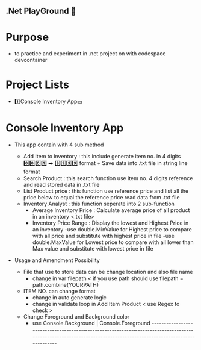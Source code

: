 ## .Net PlayGround 🛜
# Purpose 
  - to practice and experiment in .net project on with codespace devcontainer
# Project Lists
  - 1️⃣Console Inventory App💴

# Console Inventory App
  - This app contain with 4 sub method
    - Add Item to inventory : this include generate item no. in 4 digits 0️⃣0️⃣0️⃣1️⃣ ➡️ 9️⃣9️⃣9️⃣9️⃣ format + Save data into .txt file in string line format
    - Search Product : this search function use item no. 4 digits reference and read stored data in .txt file
    - List Product price : this function use reference price and list all the price below to equal the reference price read data from .txt file
    - Inventory Analyst : this function seperate into 2 sub-function
      - Average Inventory Price : Calculate average price of all product in an inventory <.txt file>
      - Inventory Price Range : Display the lowest and Highest Price in an inventory
         -use double.MinValue for Highest price to compare with all price and substitute with highest price in file
         -use double.MaxValue for Lowest price to compare with all lower than Max value and substitute with lowest price in file

  - Usage and Amendment Possibility 
    - File that use to store data can be change location and also file name
      - change in var filepath < if you use path should use filepath = path.combine(YOURPATH)
    - ITEM NO. can change format
      - change in auto generate logic
      - change in validate loop in Add Item Product < use Regex to check >      
    - Change Foreground and Background color 
      - use Console.Background | Console.Foreground
---------------------------------------̶---------------------̶-----------------------------------------------------------------------------------------------------